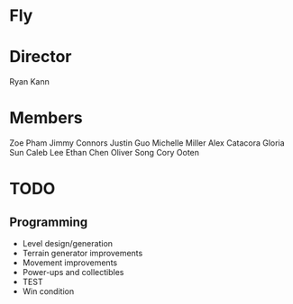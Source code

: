 # Fly

# Director
Ryan Kann

# Members
Zoe Pham
Jimmy Connors
Justin Guo
Michelle Miller
Alex Catacora
Gloria Sun
Caleb Lee
Ethan Chen
Oliver Song
Cory Ooten

# TODO
## Programming
* Level design/generation
* Terrain generator improvements
* Movement improvements
* Power-ups and collectibles
*   TEST
* Win condition 
